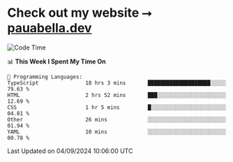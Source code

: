 # Check out my website ⭢ [pauabella.dev](https://pauabella.dev)

<!--START_SECTION:waka-->
![Code Time](http://img.shields.io/badge/Code%20Time-3%2C688%20hrs%2055%20mins-blue)

📊 **This Week I Spent My Time On** 

```text
💬 Programming Languages: 
TypeScript               18 hrs 3 mins       ████████████████████░░░░░   79.63 % 
HTML                     2 hrs 52 mins       ███░░░░░░░░░░░░░░░░░░░░░░   12.69 % 
CSS                      1 hr 5 mins         █░░░░░░░░░░░░░░░░░░░░░░░░   04.81 % 
Other                    26 mins             ░░░░░░░░░░░░░░░░░░░░░░░░░   01.94 % 
YAML                     10 mins             ░░░░░░░░░░░░░░░░░░░░░░░░░   00.78 % 
```


 Last Updated on 04/09/2024 10:06:00 UTC
<!--END_SECTION:waka-->
